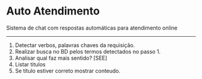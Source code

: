 # Auto Atendimento

Sistema de chat com respostas automáticas para atendimento online

--------------------------------

1) Detectar verbos, palavras chaves da requisição.
2) Realizar busca no BD pelos termos detectados no passo 1.
3) Analisar qual faz mais sentido? [SEE]
4) Listar titulos
5) Se título estiver correto mostrar conteudo.
